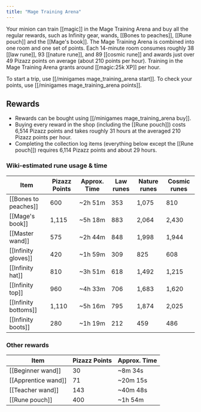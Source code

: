 ```yaml
---
title: "Mage Training Arena"
---
```


Your minion can train [[magic]] in the Mage Training Arena and buy all the regular rewards, such as Infinity gear, wands, [[Bones to peaches]], [[Rune pouch]] and the [[Mage's book]]. The Mage Training Arena is combined into one room and one set of points. Each 14-minute room consumes roughly 38 [[law rune]], 93 [[nature rune]], and 89 [[cosmic rune]] and awards just over 49 Pizazz points on average (about 210 points per hour). Training in the Mage Training Arena grants around [[magic:25k XP]] per hour.

To start a trip, use [[/minigames mage_training_arena start]]. To check your points, use [[/minigames mage_training_arena points]].

## Rewards

- Rewards can be bought using [[/minigames mage_training_arena buy]].
- Buying every reward in the shop (including the [[Rune pouch]]) costs 6,514 Pizazz points and takes roughly 31 hours at the averaged 210 Pizazz points per hour.
- Completing the collection log items (everything below except the [[Rune pouch]]) requires 6,114 Pizazz points and about 29 hours.

### Wiki-estimated rune usage & time

| **Item**               | **Pizazz Points** | **Approx. Time** | **Law runes** | **Nature runes** | **Cosmic runes** |
| ---------------------- | ----------------- | ---------------- | ------------- | ---------------- | ---------------- |
| [[Bones to peaches]]   | 600               | ~2h 51m          | 353           | 1,075            | 810              |
| [[Mage's book]]        | 1,115             | ~5h 18m          | 883           | 2,064            | 2,430            |
| [[Master wand]]        | 575               | ~2h 44m          | 848           | 1,998            | 1,944            |
| [[Infinity gloves]]    | 420               | ~1h 59m          | 309           | 825              | 608              |
| [[Infinity hat]]       | 810               | ~3h 51m          | 618           | 1,492            | 1,215            |
| [[Infinity top]]       | 960               | ~4h 33m          | 706           | 1,683            | 1,620            |
| [[Infinity bottoms]]   | 1,110             | ~5h 16m          | 795           | 1,874            | 2,025            |
| [[Infinity boots]]     | 280               | ~1h 19m          | 212           | 459              | 486              |

### Other rewards

| **Item**             | **Pizazz Points** | **Approx. Time** |
| -------------------- | ----------------- | ---------------- |
| [[Beginner wand]]    | 30                | ~8m 34s          |
| [[Apprentice wand]]  | 71                | ~20m 15s         |
| [[Teacher wand]]     | 143               | ~40m 48s         |
| [[Rune pouch]]       | 400               | ~1h 54m          |

